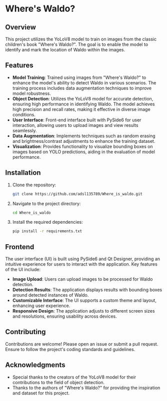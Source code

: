 # Where's Waldo?

## Overview
This project utilizes the YoLoV8 model to train on images from the classic children's book "Where's Waldo?". The goal is to enable the model to identify and mark the location of Waldo within the images.

## Features
- **Model Training**: Trained using images from "Where's Waldo?" to enhance the model's ability to detect Waldo in various scenarios. The training process includes data augmentation techniques to improve model robustness.
- **Object Detection**: Utilizes the YoLoV8 model for accurate detection, ensuring high performance in identifying Waldo. The model achieves high precision and recall rates, making it effective in diverse image conditions.
- **User Interface**: Front-end interface built with PySide6 for user interaction, allowing users to upload images and view results seamlessly.
- **Data Augmentation**: Implements techniques such as random erasing and brightness/contrast adjustments to enhance the training dataset.
- **Visualization**: Provides functionality to visualize bounding boxes on images based on YOLO predictions, aiding in the evaluation of model performance.

## Installation
1. Clone the repository:
   ```bash
   git clone https://github.com/adsl135789/Where_is_waldo.git
   ```
2. Navigate to the project directory:
   ```bash
   cd Where_is_waldo
   ```
3. Install the required dependencies:
   ```bash
   pip install -r requirements.txt
   ```

## Frontend
The user interface (UI) is built using PySide6 and Qt Designer, providing an intuitive experience for users to interact with the application. Key features of the UI include:
- **Image Upload**: Users can upload images to be processed for Waldo detection.
- **Detection Results**: The application displays results with bounding boxes around detected instances of Waldo.
- **Customizable Interface**: The UI supports a custom theme and layout, enhancing user experience.
- **Responsive Design**: The application adjusts to different screen sizes and resolutions, ensuring usability across devices.

## Contributing
Contributions are welcome! Please open an issue or submit a pull request. Ensure to follow the project's coding standards and guidelines.


## Acknowledgments
- Special thanks to the creators of the YoLoV8 model for their contributions to the field of object detection.
- Thanks to the authors of "Where's Waldo?" for providing the inspiration and dataset for this project.
